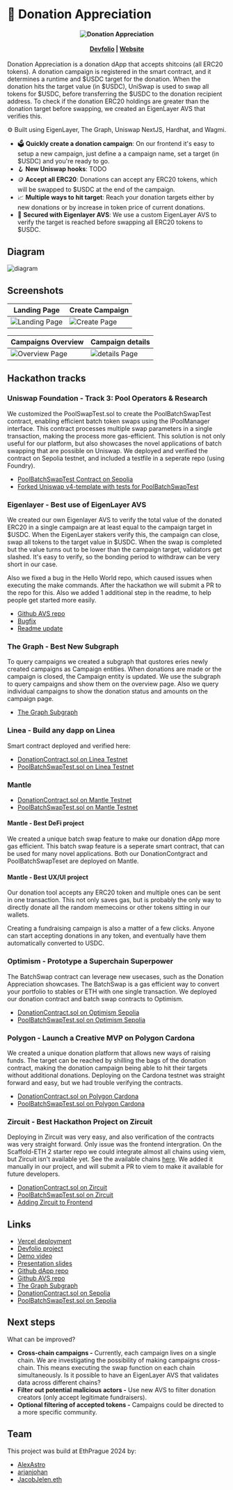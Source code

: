 # 🫶 Donation Appreciation

<h4 align="center">
  <img src="logo.png" alt="Donation Appreciation" />
  <br>
  <br>
  <a href="https://devfolio.co/projects/donation-appreciation-cf9b">Devfolio</a> |
  <a href="https://donationappreciation.vercel.app/">Website</a>
</h4>

Donation Appreciation is a donation dApp that accepts shitcoins (all ERC20 tokens). A donation campaign is registered in the smart contract, and it determines a runtime and $USDC target for the donation. When the donation hits the target value (in $USDC), UniSwap is used to swap all tokens for $USDC, before transferring the $USDC to the donation recipient address. To check if the donation ERC20 holdings are greater than the donation target before swapping, we created an EigenLayer AVS that verifies this.

⚙️ Built using EigenLayer, The Graph, Uniswap NextJS, Hardhat, and Wagmi.

- 🗳️ **Quickly create a donation campaign**: On our frontend it's easy to setup a new campaign, just define a a campaign name, set a target (in $USDC) and you're ready to go.
- 🪝 **New Uniswap hooks**: TODO
- 🪙 **Accept all ERC20**: Donations can accept any ERC20 tokens, which will be swapped to $USDC at the end of the campaign.
- 📈 **Multiple ways to hit target**: Reach your donation targets either by new donations or by increase in token price of current donations.
- 🔐 **Secured with Eigenlayer AVS**: We use a custom EigenLayer AVS to verify the target is reached before swapping all ERC20 tokens to $USDC.

## Diagram

![diagram](diagram.png)

## Screenshots

| Landing Page                   | Create Campaign              |
| ------------------------------ | ---------------------------- |
| ![Landing Page](imgs/tech.png) | ![Create Page](imgs/add.png) |

| Campaigns Overview              | Campaign details                 |
| ------------------------------- | -------------------------------- |
| ![Overview Page](imgs/home.png) | ![details Page](imgs/donate.png) |

## Hackathon tracks

###

### Uniswap Foundation - Track 3: Pool Operators & Research

We customized the PoolSwapTest.sol to create the PoolBatchSwapTest contract, enabling efficient batch token swaps using the IPoolManager interface. This contract processes multiple swap parameters in a single transaction, making the process more gas-efficient. This solution is not only useful for our platform, but also showcases the novel applications of batch swapping that are possible on Uniswap. We deployed and verified the contract on Sepolia testnet, and included a testfile in a seperate repo (using Foundry).

- [PoolBatchSwapTest Contract on Sepolia](https://sepolia.etherscan.io/address/0x3f1e9D9cfdB1b44feD1769C02C6AE5Bb97aF7E34#code)
- [Forked Uniswap v4-template with tests for PoolBatchSwapTest ](https://github.com/prahahackers24/uniswap-v4-tests/blob/main/script/03_BatchSwap.s.sol)

### Eigenlayer - Best use of EigenLayer AVS

We created our own Eigenlayer AVS to verify the total value of the donated ERC20 in a single campaign are at least equal to the campaign target in $USDC. When the EigenLayer stakers verify this, the campaign can close, swap all tokens to the target value in $USDC. When the swap is completed but the value turns out to be lower than the campaign target, validators get slashed. It's easy to verify, so the bonding period to withdraw can be very short in our case.

Also we fixed a bug in the Hello World repo, which caused issues when executing the make commands. After the hackathon we will submit a PR to the repo for this. Also we added 1 additional step in the readme, to help people get started more easily.

- [Github AVS repo](https://github.com/prahahackers24/AVS-PRAGUE)
- [Bugfix](https://github.com/prahahackers24/AVS-PRAGUE/blob/fe4c2c893bbc27046006a4c1b04e01d217dad29b/Makefile#L48-L52)
- [Readme update](https://github.com/prahahackers24/AVS-PRAGUE/blob/fe4c2c893bbc27046006a4c1b04e01d217dad29b/README.md?plain=1#L27)

### The Graph - Best New Subgraph

To query campaigns we created a subgraph that qustores eries newly created campaigns as Campaign entities. When donations are made or the campaign is closed, the Campaign entity is updated. We use the subgraph to query campaigns and show them on the overview page. Also we query individual campaigns to show the donation status and amounts on the campaign page.

- [The Graph Subgraph](https://api.studio.thegraph.com/query/72991/donation/version/latest)

### Linea - Build any dapp on Linea

Smart contract deployed and verified here:

- [DonationContract.sol on Linea Testnet](https://sepolia.lineascan.build/address/address/0xf97379b8768c2bb3CA23413766B1DB6840B551a0#code)
- [PoolBatchSwapTest.sol on Linea Testnet](https://sepolia.lineascan.build/address/address/0x5C0BDa6a6d287dFdC058b86bdaFc7509dB74E111#code)

### Mantle

- [DonationContract.sol on Mantle Testnet](https://sepolia.mantlescan.xyz/address/0x77C461C1E180DD6A08A17E74bFb5207e44c7aC7f#code)
- [PoolBatchSwapTest.sol on Mantle Testnet](https://sepolia.mantlescan.xyz/address/0x7868c79421a36a00B0DF2c2C5254aBf89B98eA34#code)

#### Mantle - Best DeFi project

We created a unique batch swap feature to make our donation dApp more gas efficient. This batch swap feature is a seperate smart contract, that can be used for many novel applications. Both our DonationContgract and PoolBatchSwapTeset are deployed on Mantle.

#### Mantle - Best UX/UI project

Our donation tool accepts any ERC20 token and multiple ones can be sent in one transaction. This not only saves gas, but is probably the only way to directly donate all the random memecoins or other tokens sitting in our wallets.

Creating a fundraising campaign is also a matter of a few clicks. Anyone can start accepting donations in any token, and eventually have them automatically converted to USDC.

### Optimism - Prototype a Superchain Superpower

The BatchSwap contract can leverage new usecases, such as the Donation Appreciation showcases. The BatchSwap is a gas efficient way to convert your portfolio to stables or ETH with one single transaction. We deployed our donation contract and batch swap contracts to Optimism.

- [DonationContract.sol on Optimism Sepolia](https://sepolia-optimism.etherscan.io/address/0x64CDeB6CD5ecfB002bdaFabc98B5C883C5C06B27#code)
- [PoolBatchSwapTest.sol on Optimism Sepolia](https://sepolia-optimism.etherscan.io/address/0xf97379b8768c2bb3CA23413766B1DB6840B551a0#code)

### Polygon - Launch a Creative MVP on Polygon Cardona

We created a unique donation platform that allows new ways of raising funds. The target can be reached by shilling the bags of the donation contract, making the donation campaign being able to hit their targets without additional donations. Deploying on the Cardona testnet was straight forward and easy, but we had trouble verifying the contracts.

- [DonationContract.sol on Polygon Cardona](https://cardona-zkevm.polygonscan.com/address/0x3B89a9D1026E29c7959154E5c826159C720007cb)
- [PoolBatchSwapTest.sol on Polygon Cardona](https://cardona-zkevm.polygonscan.com/address/0x64CDeB6CD5ecfB002bdaFabc98B5C883C5C06B27)

### Zircuit - Best Hackathon Project on Zircuit

Deploying in Zircuit was very easy, and also verification of the contracts was very straight forward. Only issue was the frontend intergration. On the Scaffold-ETH 2 starter repo we could integrate almost all chains using viem, but Zircuit isn't available yet. See the available chains [here](https://github.com/wevm/viem/tree/main/src/chains/definitions). We added it manually in our project, and will submit a PR to viem to make it available for future developers.

- [DonationContract.sol on Zircuit](https://explorer.zircuit.com/address/0x310256C0b02B1EF36A537427885E495533c13DeE#code)
- [PoolBatchSwapTest.sol on Zircuit](https://explorer.zircuit.com/address/0xA54f073Cc3fBAa3091dDAe16cDb5EB550c4a17A8#code)
- [Adding Zircuit to Frontend](https://github.com/prahahackers24/scaffold/commit/e6d200cef0c30143d6499c39f69efbe6377321ce)

## Links

- [Vercel deployment](https://donationappreciation.vercel.app/)
- [Devfolio project](https://devfolio.co/projects/donation-appreciation-cf9b)
- [Demo video](https://www.loom.com/share/bbbcb897d5884ac093273f14c4aaac04)
- [Presentation slides](https://docs.google.com/presentation/d/1p5cFmmLIXDnmSeTd0cXsaEEOcuNP6fbQLGf-Eog11BU/edit?usp=sharing)
- [Github dApp repo](https://github.com/prahahackers24/scaffold)
- [Github AVS repo](https://github.com/prahahackers24/AVS-PRAGUE)
- [The Graph Subgraph](https://api.studio.thegraph.com/query/72991/donation/version/latest)
- [DonationContract.sol on Sepolia](https://sepolia.etherscan.io/address/0x4095001d8d00c2c7f38b659173f9a2f2f1781a16)
- [PoolBatchSwapTest.sol on Sepolia](0x3f1e9D9cfdB1b44feD1769C02C6AE5Bb97aF7E34)

## Next steps

What can be improved?

- **Cross-chain campaigns -** Currently, each campaign lives on a single chain. We are investigating the possibility of making campaigns cross-chain. This means executing the swap function on each chain simultaneously. Is it possible to have an EigenLayer AVS that validates data across different chains?
- **Filter out potential malicious actors -** Use new AVS to filter donation creators (only accept legitimate fundraisers).
- **Optional filtering of accepted tokens -** Campaigns could be directed to a more specific community.

## Team

This project was build at EthPrague 2024 by:

- [AlexAstro](https://x.com/_alexastro/)
- [arjanjohan](https://x.com/arjanjohan/)
- [JacobJelen.eth](https://x.com/jacobjelen)

